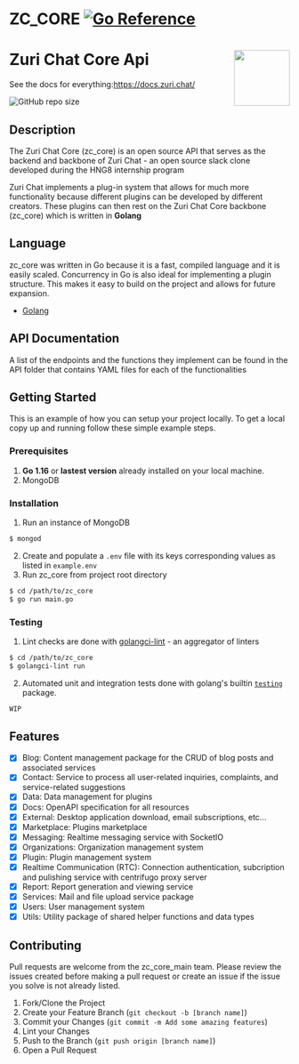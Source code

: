 ZC_CORE [![Go Reference](https://zuri.chat/b73fbbfa9db45fc3c22e.svg)](https://docs.zuri.chat)
===============

# Zuri Chat Core Api <img align='right' src="https://zuri.chat/b73fbbfa9db45fc3c22e.svg" width='100"'>

See the docs for everything:https://docs.zuri.chat/

![GitHub repo size](https://img.shields.io/github/repo-size/zurichat/zc_core?style=flat-square)

## Description

The Zuri Chat Core (zc_core) is an open source API that serves as the backend and backbone of Zuri Chat - an open source slack clone developed during the HNG8 internship program 

Zuri Chat implements a plug-in system that allows for much more functionality because different plugins can be developed by different creators. These plugins can then rest on the Zuri Chat Core backbone (zc_core) which is written in **Golang**

## Language

zc_core was written in Go because it is a fast, compiled language and it is easily scaled. Concurrency in Go is also ideal for implementing a plugin structure. This makes it easy to build on the project and allows for future expansion.
* [Golang](https://golang.org)

## API Documentation

A list of the endpoints and the functions they implement can be found in the API folder that contains YAML files for each of the functionalities

## Getting Started

This is an example of how you can setup your project locally.
To get a local copy up and running follow these simple example steps.

### Prerequisites

1. **Go 1.16** or  **lastest version** already installed on your local machine.
2. MongoDB

### Installation
1. Run an instance of MongoDB
```bash
$ mongod
```


2. Create and populate a `.env` file with its keys corresponding values as listed in `example.env`
3. Run zc_core from project root directory
```bash
$ cd /path/to/zc_core
$ go run main.go
```
### Testing
1. Lint checks are done with [golangci-lint](https://golangci-lint.run/) - an aggregator of linters
```bash
$ cd /path/to/zc_core
$ golangci-lint run
```
2. Automated unit and integration tests done with golang's builtin [`testing`](https://pkg.go.dev/testing) package. 
```bash
WIP
```

## Features
- [x] Blog: Content management package for the CRUD of blog posts and associated services
- [x] Contact: Service to process all user-related inquiries, complaints, and service-related suggestions
- [x] Data: Data management for plugins
- [x] Docs: OpenAPI specification for all resources
- [x] External: Desktop application download, email subscriptions, etc...
- [x] Marketplace: Plugins marketplace
- [x] Messaging: Realtime messaging service with SocketIO
- [x] Organizations: Organization management system
- [x] Plugin: Plugin management system
- [x] Realtime Communication (RTC): Connection authentication, subcription and pulishing service with centrifugo proxy server
- [x] Report: Report generation and viewing service
- [x] Services: Mail and file upload service package
- [x] Users: User management system
- [x] Utils: Utility package of shared helper functions and data types

## Contributing

Pull requests are welcome from the zc_core_main team. Please review the issues created before making a pull request or create an issue if the issue you solve is not already listed.

1. Fork/Clone the Project
2. Create your Feature Branch (`git checkout -b [branch name]`)
3. Commit your Changes (`git commit -m Add some amazing features`)
4. Lint your Changes
4. Push to the Branch (`git push origin [branch name]`)
5. Open a Pull Request
